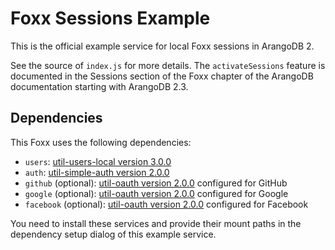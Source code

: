 # Foxx Sessions Example

This is the official example service for local Foxx sessions in ArangoDB 2.

See the source of `index.js` for more details. The `activateSessions` feature is documented in the Sessions section of the Foxx chapter of the ArangoDB documentation starting with ArangoDB 2.3.

## Dependencies

This Foxx uses the following dependencies:

* `users`: [util-users-local version 3.0.0](https://github.com/arangodb-foxx/util-users-local)
* `auth`: [util-simple-auth version 2.0.0](https://github.com/arangodb-foxx/util-simple-auth)
* `github` (optional): [util-oauth version 2.0.0](https://github.com/arangodb-foxx/util-oauth2) configured for GitHub
* `google` (optional): [util-oauth version 2.0.0](https://github.com/arangodb-foxx/util-oauth2) configured for Google
* `facebook` (optional): [util-oauth version 2.0.0](https://github.com/arangodb-foxx/util-oauth2) configured for Facebook

You need to install these services and provide their mount paths in the dependency setup dialog of this example service.
